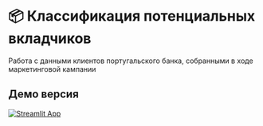 # 📦 Классификация потенциальных вкладчиков
Работа с данными клиентов португальского банка, собранными в ходе маркетинговой кампании 

## Демо версия

[![Streamlit App](https://static.streamlit.io/badges/streamlit_badge_black_white.svg)](https://bank-classificataion-project.streamlit.app/)

